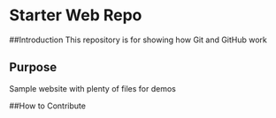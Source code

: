# Starter Web Repo

##Introduction
This repository is for showing how Git and GitHub work

## Purpose

Sample website with plenty of files for demos

##How to Contribute 

